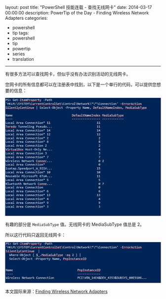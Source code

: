 ﻿layout: post
title: "PowerShell 技能连载 - 查找无线网卡"
date: 2014-03-17 00:00:00
description: PowerTip of the Day - Finding Wireless Network Adapters
categories:
- powershell
- tip
tags:
- powershell
- tip
- powertip
- series
- translation
---
有很多方法可以查找网卡，但似乎没有办法识别活动的无线网卡。

您网卡的所有信息都可以在注册表中找到，以下是一个单行的代码，可以提供您想要的信息：

![](/img/2014-03-17-finding-wireless-network-adapters-001.png)

有趣的部分是 `MediaSubType` 值。无线网卡的 MediaSubType 值总是 2。

所以这行代码只返回无线网卡：

![](/img/2014-03-17-finding-wireless-network-adapters-002.png)

<!--more-->
本文国际来源：[Finding Wireless Network Adapters](http://community.idera.com/powershell/powertips/b/tips/posts/finding-wireless-network-adapters)
